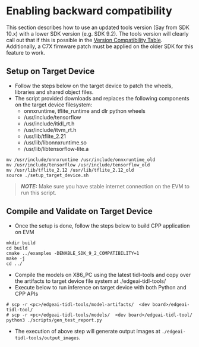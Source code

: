 # Enabling backward compatibility

This section describes how to use an updated tools version (Say from SDK 10.x) with a lower SDK version (e.g. SDK 9.2). The tools version will clearly call out that if this is possible in the [Version Compatibility Table](../docs/version_compatibility_table.md). Additionally, a C7X firmware patch must be applied on the older SDK for this feature to work.
## Setup on Target Device
  - Follow the steps below on the target device to patch the wheels, libraries and shared object files.
 - The script provided downloads and replaces the following components on the target device filesystem:
    - onnxruntime, tflite_runtime and dlr python wheels
    - /usr/include/tensorflow
    - /usr/include/itidl_rt.h
    - /usr/include/itvm_rt.h
    - /usr/lib/tflite_2.21
    - /usr/lib/libonnxruntime.so
    - /usr/lib/libtensorflow-lite.a

```
mv /usr/include/onnxruntime /usr/include/onnxruntime_old
mv /usr/include/tensorflow /usr/include/tensorflow_old
mv /usr/lib/tflite_2.12 /usr/lib/tflite_2.12_old
source ./setup_target_device.sh
```

> **_NOTE:_**
>  Make sure you have stable internet connection on the EVM to run this script.

## Compile and Validate on Target Device
- Once the setup is done, follow the steps below to build CPP application on EVM

```
mkdir build
cd build
cmake ../examples -DENABLE_SDK_9_2_COMPATIBILITY=1
make -j
cd ../
```
- Compile the models on X86_PC using the latest tidl-tools and copy over the artifacts to target device file system at ./edgeai-tidl-tools/
- Execute below to run inference on target device with both Python and CPP APIs

```
# scp -r <pc>/edgeai-tidl-tools/model-artifacts/  <dev board>/edgeai-tidl-tool/
# scp -r <pc>/edgeai-tidl-tools/models/  <dev board>/edgeai-tidl-tool/
python3 ./scripts/gen_test_report.py
```
- The execution of above step will generate output images at ```./edgeai-tidl-tools/output_images```.